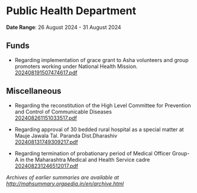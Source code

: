 # Public Health Department

**Date Range**: 26 August 2024 - 31 August 2024


## Funds
- Regarding implementation of grace grant to Asha volunteers and group promoters working under National Health Mission.\
  [202408191507474617.pdf](https://gr.maharashtra.gov.in/Site/Upload/Government%20Resolutions/English/202408191507474617.pdf)

## Miscellaneous
- Regarding the reconstitution of the High Level Committee for  Prevention and Control of Communicable Diseases\
  [202408261151033517.pdf](https://gr.maharashtra.gov.in/Site/Upload/Government%20Resolutions/English/202408261151033517.pdf)

- Regarding approval of 30 bedded rural hospital as a special matter at Mauje Jawala Tal. Paranda Dist.Dharashiv\
  [202408131749309217.pdf](https://gr.maharashtra.gov.in/Site/Upload/Government%20Resolutions/English/202408131749309217.pdf)

- Regarding termination of probationary period of Medical Officer Group-A in the Maharashtra Medical and Health Service cadre\
  [202408231246512017.pdf](https://gr.maharashtra.gov.in/Site/Upload/Government%20Resolutions/English/202408231246512017.pdf)


*Archives of earlier summaries are available at http://mahsummary.orgpedia.in/en/archive.html*